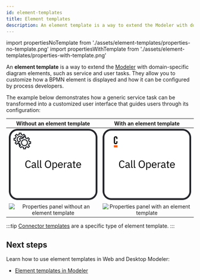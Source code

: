 ```yaml
---
id: element-templates
title: Element templates
description: An element template is a way to extend the Modeler with domain-specific diagram elements.
---
```


import propertiesNoTemplate from './assets/element-templates/properties-no-template.png'
import propertiesWithTemplate from './assets/element-templates/properties-with-template.png'

An **element template** is a way to extend the [Modeler](../modeler/about-modeler.md) with domain-specific diagram elements, such as service and user tasks. They allow you to customize how a BPMN element is displayed and how it can be configured by process developers.

The example below demonstrates how a generic service task can be transformed into a customized user interface that guides users through its configuration:

|                                    Without an element template                                     |                                     With an element template                                      |
| :------------------------------------------------------------------------------------------------: | :-----------------------------------------------------------------------------------------------: |
| ![Service task without an element template](assets/element-templates/service-task-no-template.svg) | ![Service task with an element template](assets/element-templates/service-task-with-template.svg) |
|       <img src={propertiesNoTemplate} alt="Properties panel without an element template" />        |       <img src={propertiesWithTemplate} alt="Properties panel with an element template" />        |

:::tip
[Connector templates](../connectors/custom-built-connectors/connector-templates.md) are a specific type of element template.
:::

## Next steps

Learn how to use element templates in Web and Desktop Modeler:

- [Element templates in Modeler](/components/modeler/element-templates/element-templates.md)
